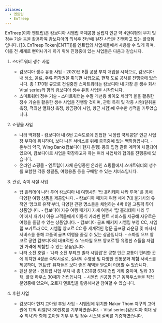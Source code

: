 ```yaml
---
aliases:
  - 엔트립
  - EnTreep
---
```


EnTreep(이하 엔트립)은 캄보디아 시엠립 국제공항 설립지 인근 약 4만여평의 부지 및 정수 기술 등을 활용하여 캄보디아의 의식주 전반에 걸친 사업을 진행하고 있는 플랫폼입니다. [[3. EnTreep Token|ENTT]]를 엔트립의 사업체들에서 사용할 수 있게 하며, 이를 전 세계로 뻗어나가게 하기 위해 진행중에 있는 사업들은 다음과 같습니다.

1. 스마트워터 생수 사업
	* 캄보디아 생수 유통 사업
			- 2020년 8월 공장 부지 매입을 시작으로, 캄보디아 내 생소, 음료, 주류 허가권을 취득한 사업으로, 현재 도로 공사를 진행중에 있습니다. 총 1.170평 규모로 건설중인 스마트워터는 캄보디아 내 가장 큰 생수 회사 Vital series와 함께 캄보디아 생수 유통 사업을 시작합니다.
	* 스마트워터 정수 기술
			- 스마트워터는 수질 개선용 바이오 세라믹 볼을 활용한 정수 기술을 활용한 생수 사업을 진행할 것이며, 관련 특허 및 각종 시험(탈취율 측정, 적외선 열화상 측정, 항곰팡이 시험, 항균 시험)에 우수한 성적을 거두었습니다.

2. 쇼핑몰 사업
	- 나라 백화점
			- 캄보디아 내 6번 고속도로에 인접한 ‘시엠립 국제공항’ 인근 사업장 부지에 위치하며, 보다 나은 서비스를 위해 증축중에 있는 백화점입니다.
			- 온누리 약국, Wing Bank(캄보디아 현지 은행) 등의 입점 관련 계약이 체결되어 있으며, 캄보디아로 사업을 확장하고자 하는 여러 사업체와 협의를 진행중에 있습니다.
	- 온라인 쇼핑몰
			- 엔트립이 자체 운영중인 온라인 쇼핑몰에서 스마트워터의 생수를 포함한 각종 생필품, 여행용품 등을 구매할 수 있는 서비스입니다.

3. 관광, 숙박 시설 사업
	- 탑 홀리데이 나라 투어
		캄보디아 내 여행사인 ‘탑 홀리데이 나라 투어’ 를 통해 다양한 여행 상품을 제공합니다.
			- 캄보디아 패키지 여행
			  세계 7대 불가사의 유적인 ‘앙코르 유적’부터, 다양한 관광 명소들을 체험하는 4박 6일 고품격 투어 상품입니다.
			- 캄보디아 자유 여행 패키지
			  자체 여행사 ‘탑 홀리데이 나라 투어’에서 패키지 이용 고객들에게 이동식 카라벤 렌트 서비스를 제공해 자유로운 여행을 즐길 수 있는 상품입니다.
			- 캄보디아 골프 패키지
			  시엠립 부영 CC, 시엠립 포키트라 CC, 시엠립 앙코르 CC 등 세계적인 명문 골프장 라운딩 및 마사지 서비스를 통해 고품격 골프 여행을 즐길 수 있는 상품입니다.
			- 스마일 오브 앙코르 공연
			  캄보디아의 대표적인 쇼 ‘스마일 오브 앙코르’등 유명한 쇼들을 저렴한 가격에 체험할 수 있는 상품입니다.
	- 나라 소전 호텔
			- ‘나라 소전 부티크 빌라 시엠립’은 공항 인근 교통이 편리한 곳에 위치한 4성급 숙박시설로, 실내외 수영장 및 다양한 전통문화 체험 서비스를 제공하며, ‘엔트립’ 유저들은 보다 좋은 혜택을 받으며 이용할 수 있습니다.
	- 펜션 분양
			- 엔트립 사업 부지 내 총 1,230평 63채 건립 계획 중이며, 빌라 33채, 플랫 하우스 30채가 건립됩니다.
			- 시엠립 신공항 인근 돔하우스들을 직접 분양중에 있으며, 오로지 엔트립을 활용해서만 참여할 수 있습니다.

4. 후원 사업
	- 캄보디아 현지 고아원 후원 사업
			- 시엠립에 위치한 Nakor Thom 지구의 고아원에 12억 리엘(약 30만$)를 기부하였습니다.
			- Vital series(캄보디아 최대 생수 회사)와 함께 고아원 기부 부 및 정수 시스템 설비를 기증하였습니다.






